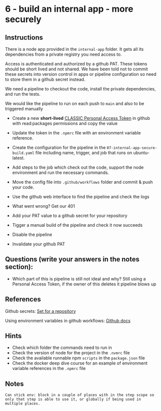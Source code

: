 # 6 - build an internal app - more securely

## Instructions
There is a node app provided in the `internal-app` folder. It gets all its dependencies from a private registry you need access to.

Access is authenticated and authorized by a github PAT. These tokens should be short lived and not shared. We have been told not to commit these secrets into version control in apps or pipeline configuration so need to store them in a github secret instead.

We need a pipeline to checkout the code, install the private dependencies, and run the tests.

We would like the pipeline to run on each push to `main` and also to be triggered manually

- Create a new **short-lived** [CLASSIC Personal Access Token](https://github.com/settings/tokens/new?scopes=read:packages) in github with read:packages permissions and copy the value
- Update the token in the `.npmrc` file with an environment variable reference.
- Create the configuration for the pipeline in the `07-internal-app-secure-build.yaml` file including name, trigger, and job that runs on ubuntu-latest.
- Add steps to the job which check out the code, support the node environment and run the necessary commands.
- Move the config file into `.github/workflows` folder and commit & push your code.
- Use the github web interface to find the pipeline and check the logs
- What went wrong?
    Get our 401
- Add your PAT value to a github secret for your repository

- Tigger a manual build of the pipeline and check it now succeeds
- Disable the pipeline
- Invalidate your github PAT

## Questions (write your answers in the notes section):
- Which part of this is pipeline is still not ideal and why?
    Still using a Personal Access Token, if the owner of this deletes it pipeline blows up

## References
Github secrets: [Set for a repository](https://docs.github.com/en/actions/security-for-github-actions/security-guides/using-secrets-in-github-actions#creating-secrets-for-a-repository)

Using environment variables in github workflows: [Github docs](https://docs.github.com/en/actions/writing-workflows/choosing-what-your-workflow-does/store-information-in-variables)

## Hints
- Check which folder the commands need to run in
- Check the version of node for the project in the `.nvmrc` file
- Check the available runnable npm `scripts` in the `package.json` file
- Check the docker deep dive course for an example of environment variable references in the `.npmrc` file

## Notes
    Can stick env: block in a couple of places with in the step scope so only that step is able to use it, or globally if being used in multiple places.

